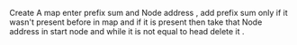 ​Create A map enter prefix sum and Node address , add prefix sum only if it wasn't present before in map and if it is present then take that Node address in start node and while it is not equal to head delete it .

